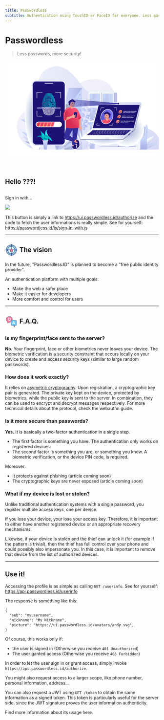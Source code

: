 ```yaml
---
title: Passwordless
subtitle: Authentication using TouchID or FaceID for everyone. Less passwords, more security!
---
```


Passwordless
============

> Less passwords, more security!

![Banner](img/banner-biometric-auth.svg)


<section id="userinfo" class="hidden">
  <img />
  <h1>Hello ???!</h1>
  <pre></pre>
</section>

<section id="login" class="hidden">
  <p>Sign in with...</p>
  <a class="btn-passwordless-id" href="https://ui.passwordless.id/authorize">
    <img src="http://passwordless.id/logo/logo-500x125.svg" />
  </a>
</section>

<link rel="stylesheet" type="text/css" href="css/sign-in-with.css">
<script src="js/sign-in-with.js"></script>

This button is simply a link to https://ui.passwordless.id/authorize and the code to fetch the user informations is really simple. See for yourself: https://passwordless.id/js/sign-in-with.js

---

<img src="img/icon-target.svg" style="height:2em; vertical-align:middle" /> The vision
---------------------------

In the future, "Passwordless.ID" is planned to become a "free public identity provider".

An authentication platform with multiple goals:

- Make the web a safer place
- Make it easier for developers
- More comfort and control for users


---



<img src="img/icon-faq.svg" style="height:2em; vertical-align:middle" /> F.A.Q. 
-------------------------------

### Is my fingerprint/face sent to the server? 

**No.** Your fingerprint, face or other biometrics never leaves your device.
The biometric verification is a security constraint that occurs locally on your device
to create and access security keys (similar to large random passwords).

### How does it work exactly? 

It relies on [asymetric cryptography](https://en.m.wikipedia.org/wiki/Public-key_cryptography). 
Upon registration, a cryptographic key pair is generated.
The private key kept on the device, protected by biometrics,
while the public key is sent to the server.
In combination, they can be used to encrypt and decrypt messages respectively.
For more technical details about the protocol, check the webauthn guide.

### Is it more secure than passwords? 

**Yes.** It is basically a two-factor authentication in a single step. 

- The first factor is something you have. 
The authentication only works on registered devices. 
- The second factor is something you are, or something you know. 
A biometric verification, or the device PIN code, is required.

Moreover:

- It protects against phishing (article coming soon)
- The cryptographic keys are never exposed (article coming soon)

### What if my device is lost or stolen? 

Unlike traditional authentication systems with a single password,
you register multiple access keys, one per device.

If you lose your device, your lose your access key.
Therefore, it is important to either have another registered device or an appropriate recovery mechanisms.

Likewise, if your device is stolen and the thief can unlock it (for example if the pattern is trivial),
then the thief has full control over your phone and could possibly also impersonate you.
In this case, it is important to remove that device from the list of authorized devices.


---

Use it!
-------

Accessing the profile is as simple as calling `GET /userinfo`. See for yourself: https://api.passwordless.id/userinfo

The response is something like this:

    {
      "sub": "myusername",
      "nickname": "My Nickname",
      "picture": "https://ui.passwordless.id/avatars/andy.svg",
    }

Of course, this works only if:

- the user is signed in (Otherwise you receive `401 Unauthorized`)
- The user ganted access (Otherwise you receive `403 Forbidden`)

In order to let the user sign in or grant access, simply invoke `https://api.passwordless.id/authorize`.

You might also request access to a larger scope, like phone number, personal information, address...

You can also request a JWT using `GET /token` to obtain the same information as a signed token. This token is particularly useful for the server side, since the JWT signature proves the user information authenticity.

Find more information about its usage here.



